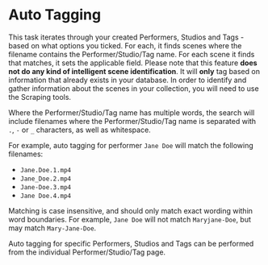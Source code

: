 # Auto Tagging

This task iterates through your created Performers, Studios and Tags - based on what options you ticked. For each, it finds scenes where the filename contains the Performer/Studio/Tag name. For each scene it finds that matches, it sets the applicable field. Please note that this feature **does not do any kind of intelligent scene identification**.  It will **only** tag based on information that already exists in your database.  In order to identify and gather information about the scenes in your collection, you will need to use the Scraping tools.

Where the Performer/Studio/Tag name has multiple words, the search will include filenames where the Performer/Studio/Tag name is separated with `.`, `-` or `_` characters, as well as whitespace.

For example, auto tagging for performer `Jane Doe` will match the following filenames:
* `Jane.Doe.1.mp4`
* `Jane_Doe.2.mp4`
* `Jane-Doe.3.mp4`
* `Jane Doe.4.mp4`

Matching is case insensitive, and should only match exact wording within word boundaries. For example, `Jane Doe` will not match `Maryjane-Doe`, but may match `Mary-Jane-Doe`.

Auto tagging for specific Performers, Studios and Tags can be performed from the individual Performer/Studio/Tag page.
